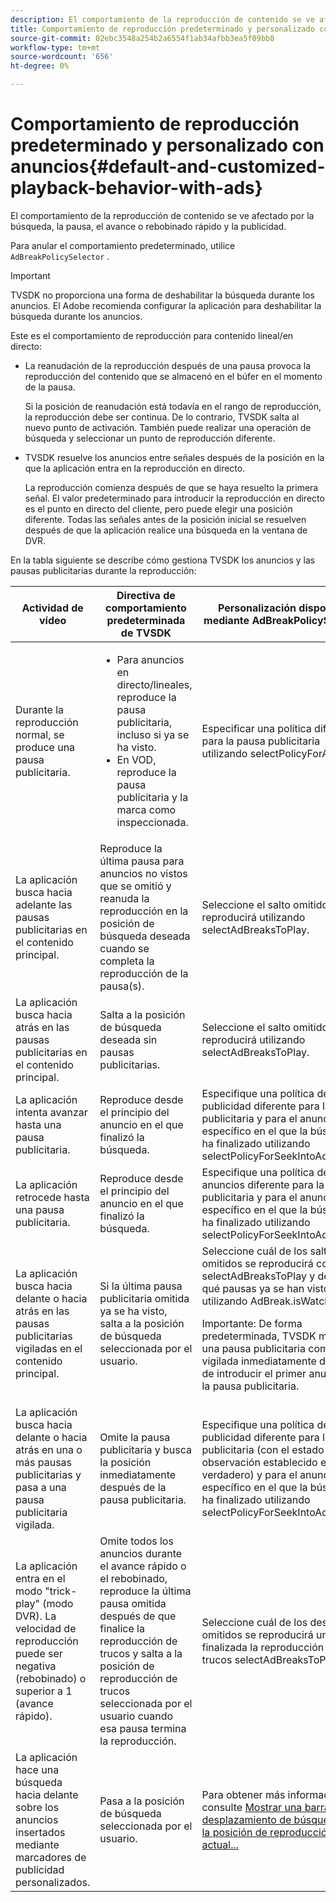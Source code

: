 ```yaml
---
description: El comportamiento de la reproducción de contenido se ve afectado por la búsqueda, la pausa, el avance o rebobinado rápido y la publicidad.
title: Comportamiento de reproducción predeterminado y personalizado con anuncios
source-git-commit: 02ebc3548a254b2a6554f1ab34afbb3ea5f09bb8
workflow-type: tm+mt
source-wordcount: '656'
ht-degree: 0%

---
```


# Comportamiento de reproducción predeterminado y personalizado con anuncios{#default-and-customized-playback-behavior-with-ads}

El comportamiento de la reproducción de contenido se ve afectado por la búsqueda, la pausa, el avance o rebobinado rápido y la publicidad.

Para anular el comportamiento predeterminado, utilice `AdBreakPolicySelector` .

>[!IMPORTANT]
>
>TVSDK no proporciona una forma de deshabilitar la búsqueda durante los anuncios. El Adobe recomienda configurar la aplicación para deshabilitar la búsqueda durante los anuncios.

Este es el comportamiento de reproducción para contenido lineal/en directo:

* La reanudación de la reproducción después de una pausa provoca la reproducción del contenido que se almacenó en el búfer en el momento de la pausa.

  Si la posición de reanudación está todavía en el rango de reproducción, la reproducción debe ser continua. De lo contrario, TVSDK salta al nuevo punto de activación. También puede realizar una operación de búsqueda y seleccionar un punto de reproducción diferente.
* TVSDK resuelve los anuncios entre señales después de la posición en la que la aplicación entra en la reproducción en directo.

  La reproducción comienza después de que se haya resuelto la primera señal. El valor predeterminado para introducir la reproducción en directo es el punto en directo del cliente, pero puede elegir una posición diferente. Todas las señales antes de la posición inicial se resuelven después de que la aplicación realice una búsqueda en la ventana de DVR.

En la tabla siguiente se describe cómo gestiona TVSDK los anuncios y las pausas publicitarias durante la reproducción:

<table id="table_466538B1C2A646B89EB4F9AA111203BE"> 
 <thead> 
  <tr> 
   <th colname="col1" class="entry"> Actividad de vídeo </th> 
   <th colname="col2" class="entry"> Directiva de comportamiento predeterminada de TVSDK </th> 
   <th colname="col3" class="entry">Personalización disponible mediante <span class="codeph"> AdBreakPolicySelector </span> </th> 
  </tr>
 </thead>
 <tbody> 
  <tr> 
   <td colname="col1"> Durante la reproducción normal, se produce una pausa publicitaria. </td> 
   <td colname="col2"> 
    <ul id="ul_10D2638676EA4ADDA718E61BD4FDC1D2"> 
     <li id="li_D5CC30F063934C738971E2E8AF00C137"> Para anuncios en directo/lineales, reproduce la pausa publicitaria, incluso si ya se ha visto. </li> 
     <li id="li_D962C0938DA74186AE99D117E5A74E38">En VOD, reproduce la pausa publicitaria y la marca como inspeccionada. </li> 
    </ul> </td> 
   <td colname="col3">Especificar una política diferente para la pausa publicitaria utilizando <span class="codeph"> selectPolicyForAdBreak</span>. </td> 
  </tr> 
  <tr> 
   <td colname="col1"> La aplicación busca hacia adelante las pausas publicitarias en el contenido principal. </td> 
   <td colname="col2"> Reproduce la última pausa para anuncios no vistos que se omitió y reanuda la reproducción en la posición de búsqueda deseada cuando se completa la reproducción de la pausa(s). </td> 
   <td colname="col3">Seleccione el salto omitido que se reproducirá utilizando <span class="codeph"> selectAdBreaksToPlay</span>. </td> 
  </tr> 
  <tr> 
   <td colname="col1"> La aplicación busca hacia atrás en las pausas publicitarias en el contenido principal. </td> 
   <td colname="col2"> Salta a la posición de búsqueda deseada sin pausas publicitarias. </td> 
   <td colname="col3">Seleccione el salto omitido que se reproducirá utilizando <span class="codeph"> selectAdBreaksToPlay</span>.                      </td> 
  </tr> 
  <tr> 
   <td colname="col1"> La aplicación intenta avanzar hasta una pausa publicitaria. </td> 
   <td colname="col2"> Reproduce desde el principio del anuncio en el que finalizó la búsqueda. </td> 
   <td colname="col3">Especifique una política de publicidad diferente para la pausa publicitaria y para el anuncio específico en el que la búsqueda ha finalizado utilizando <span class="codeph"> selectPolicyForSeekIntoAd</span>. </td> 
  </tr> 
  <tr> 
   <td colname="col1"> La aplicación retrocede hasta una pausa publicitaria. </td> 
   <td colname="col2"> Reproduce desde el principio del anuncio en el que finalizó la búsqueda. </td> 
   <td colname="col3">Especifique una política de anuncios diferente para la pausa publicitaria y para el anuncio específico en el que la búsqueda ha finalizado utilizando <span class="codeph"> selectPolicyForSeekIntoAd</span>. </td> 
  </tr> 
  <tr> 
   <td colname="col1"> La aplicación busca hacia delante o hacia atrás en las pausas publicitarias vigiladas en el contenido principal. </td> 
   <td colname="col2"> Si la última pausa publicitaria omitida ya se ha visto, salta a la posición de búsqueda seleccionada por el usuario. </td> 
   <td colname="col3">Seleccione cuál de los saltos omitidos se reproducirá con <span class="codeph"> selectAdBreaksToPlay</span> y determine qué pausas ya se han visto utilizando <span class="codeph"> AdBreak.isWatched</span> . <p>Importante: De forma predeterminada, TVSDK marca una pausa publicitaria como vigilada inmediatamente después de introducir el primer anuncio en la pausa publicitaria. </p> </td> 
  </tr> 
  <tr> 
   <td colname="col1"> La aplicación busca hacia delante o hacia atrás en una o más pausas publicitarias y pasa a una pausa publicitaria vigilada. </td> 
   <td colname="col2"> Omite la pausa publicitaria y busca la posición inmediatamente después de la pausa publicitaria. </td> 
   <td colname="col3">Especifique una política de publicidad diferente para la pausa publicitaria (con el estado de observación establecido en verdadero) y para el anuncio específico en el que la búsqueda ha finalizado utilizando <span class="codeph"> selectPolicyForSeekIntoAd</span>. </td> 
  </tr> 
  <tr> 
   <td colname="col1"> La aplicación entra en el modo "trick-play" (modo DVR). La velocidad de reproducción puede ser negativa (rebobinado) o superior a 1 (avance rápido). </td> 
   <td colname="col2"> Omite todos los anuncios durante el avance rápido o el rebobinado, reproduce la última pausa omitida después de que finalice la reproducción de trucos y salta a la posición de reproducción de trucos seleccionada por el usuario cuando esa pausa termina la reproducción. </td> 
   <td colname="col3">Seleccione cuál de los descansos omitidos se reproducirá una vez finalizada la reproducción con trucos <span class="codeph"> selectAdBreaksToPlay</span>. </td> 
  </tr> 
  <tr> 
   <td colname="col1"> La aplicación hace una búsqueda hacia delante sobre los anuncios insertados mediante marcadores de publicidad personalizados. </td> 
   <td colname="col2"> Pasa a la posición de búsqueda seleccionada por el usuario. </td> 
   <td colname="col3">Para obtener más información, consulte <a href="../../tvsdk-2.7-for-android/content-playback-options/ui-configure/t-psdk-android-2.7-ui-seek-scrub-bar-display.md" format="dita" scope="local"> Mostrar una barra de desplazamiento de búsqueda con la posición de reproducción actual...</a> </td> 
  </tr> 
 </tbody> 
</table>
